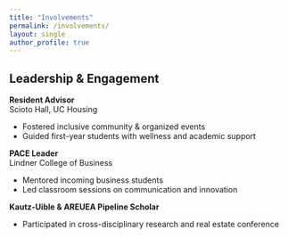 ```yaml
---
title: "Involvements"
permalink: /involvements/
layout: single
author_profile: true
---
```


## Leadership & Engagement

**Resident Advisor**  
Scioto Hall, UC Housing  
- Fostered inclusive community & organized events  
- Guided first-year students with wellness and academic support

**PACE Leader**  
Lindner College of Business  
- Mentored incoming business students  
- Led classroom sessions on communication and innovation

**Kautz-Uible & AREUEA Pipeline Scholar**  
- Participated in cross-disciplinary research and real estate conference
